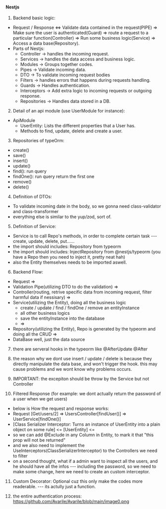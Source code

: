 #### Nestjs

1. Backend basic logic:
  - Request / Response  <=>  Validate data contained in the request(PIPE) => Make sure the user is authenticated(Guard) => route a request to a particular function(Controller) => Run some business logic(Service) => Access a data base(Repository).
  - Parts of Nestjs:
    - Controller -> handles the incoming request.
    - Services -> handles the data access and business logic.
    - Modules -> Groups together codes.
    - Pipes -> Validate incoming data.
    - DTO -> To validate incoming request bodies
    - Filters -> handles errors that happens during requests handling.
    - Guards -> Handles authentication.
    - Interceptors -> Add extra logic to incoming requests or outgoing response.
    - Repositories -> Handles data stored in a DB.


2. Detail of an api module (use UserModule for instance):
  - ApiModule
    - UserEntity: Lists the different properties that a User has.
    - Methods to find, update, delete and create a user.

3. Repositories of typeOrm:
  - create()
  - save()
  - insert()
  - update()
  - find(): run query
  - findOne(): run query return the first one
  - remove()
  - delete()
  
4. Definition of DTOs:
  - To validate incoming date in the body, so we gonna need class-validator and class-transformer
  - everything else is similar to the yup/zod, sort of.
  
5. Definition of Service:
  - Service is to call Repo's methods, in order to complete certain task --- create, update, delete, put......
  - the import should includes: Repository from typeorm
  - the import should includes: InjectRepository from @nestjs/typeorm  (you have a Repo then you need to inject it, pretty neat hah)
  - also the Entity themselves needs to be imported aswell.

6. Backend Flow:
  - Request => 
  - Validation Pipe(utilizing DTO to do the validation) => 
  - Controller(routing, retrive specific data from incoming request, filter harmful data if nessisary) => 
  - Service(utilizing the Entity), doing all the business logic
    - create / update / find / findOne / remove an entityInstance
    - all other business logics
    - save the entityInstance into the database 
    - => 
  - Repository(utilizing the Entity), Repo is generated by the typeorm and doing all the CRUD => 
  - DataBase well, just the data source

7. there are serveral hooks in the typeorm like @AfterUpdate @After

8. the reason why we dont use insert / update / delete is because they directly manipulate the data base, and won't trigger the hook. this may cause problems and we wont know why problems occurs.

9. IMPORTANT: the excepiton should be throw by the Service but not Controller

10. Filtered Response (for example: we dont actually return the password of a user when we get users)
  - below is How the request and response works:
  - Request [Get/users/2]                                                                                => UsersController[findUser()] => UserService[findOne()]
  - [Class Serializer Interceptor: Turns an instance of UserEntity into a plain object on some rule]     <=                [UserEntity] <=
  - so we can add @Exclude in any Column in Entity, to mark it that "this prop will not be returned"
  - and we also need to implement the  UseInterceptors(ClassSerializerInterceptor) to the Controllers we need to filter
  - on a second thought, what if a admin want to inspect all the users, and he should have all the infos --- including the password, so we need to make some change, here we need to create an custom interceptor.

11. Custom Decorator: Optional cuz this only make the codes more readerable. --- its actully just a function.


12. the entire authentication process: https://github.com/Avarile/Avarile/blob/main/image0.png

